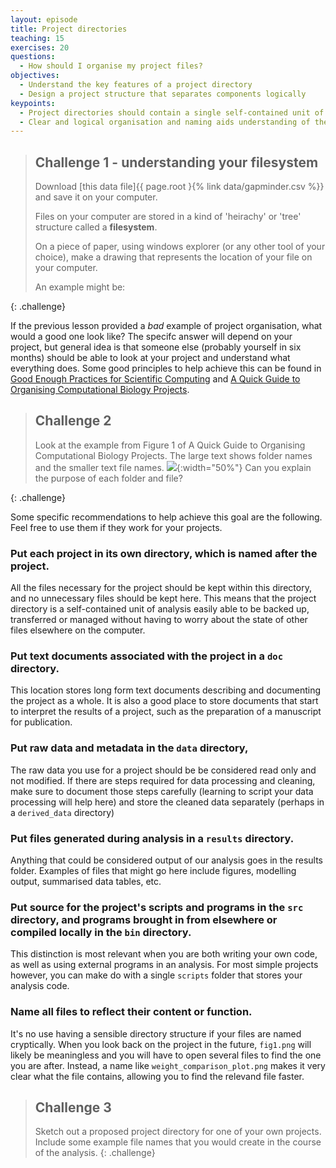 ```yaml
---
layout: episode
title: Project directories
teaching: 15
exercises: 20
questions:
  - How should I organise my project files?
objectives:
  - Understand the key features of a project directory
  - Design a project structure that separates components logically
keypoints:
  - Project directories should contain a single self-contained unit of work
  - Clear and logical organisation and naming aids understanding of the project
---
```


> ## Challenge 1 - understanding your filesystem
>
> Download [this data file]{{ page.root }{% link data/gapminder.csv %}} and save it on your computer.
> 
> Files on your computer are stored in a kind of 'heirachy' or 'tree' structure called a **filesystem**. 
> 
> On a piece of paper, using windows explorer (or any other tool of your choice), 
> make a drawing that represents the location of your file on your computer. 
>
> An example might be:
> 
{: .challenge}

If the previous lesson provided a *bad* example of project organisation, what would a good one look 
like? The specifc answer will depend on your project, but general idea is that someone else (probably
yourself in six months) should be able to look at your project and understand what everything does.
Some good principles to help achieve this can be found in [Good Enough Practices for Scientific Computing](https://github.com/swcarpentry/good-enough-practices-in-scientific-computing/blob/gh-pages/good-enough-practices-for-scientific-computing.pdf)
and [A Quick Guide to Organising Computational Biology Projects](https://doi.org/10.1371/journal.pcbi.1000424).

> ## Challenge 2
> 
> Look at the example from Figure 1 of A Quick Guide to Organising Computational Biology Projects.
> The large text shows folder names and the smaller text file names.
> ![](https://journals.plos.org/ploscompbiol/article/figure/image?download&size=large&id=info:doi/10.1371/journal.pcbi.1000424.g001){:width="50%"}
> Can you explain the purpose of each folder and file?
>
{: .challenge}


Some specific recommendations to help achieve this goal are the following. Feel free to use them if 
they work for your projects.

### Put each project in its own directory, which is named after the project.

All the files necessary for the project should be kept within this directory, and no unnecessary 
files should be kept here. This means that the project directory is a self-contained unit of analysis
easily able to be backed up, transferred or managed without having to worry about the state of other 
files elsewhere on the computer.

### Put text documents associated with the project in a `doc` directory.

This location stores long form text documents describing and documenting the project as a whole. It 
is also a good place to store documents that start to interpret the results of a project, such as
the preparation of a manuscript for publication.

### Put raw data and metadata in the `data` directory, 

The raw data you use for a project should be be considered read only and not modified. If there are
steps required for data processing and cleaning, make sure to document those steps carefully (learning
to script your data processing will help here) and store the cleaned data separately (perhaps in a 
`derived_data` directory) 

### Put files generated during analysis in a `results` directory.

Anything that could be considered output of our analysis goes in the results folder. Examples of 
files that might go here include figures, modelling output, summarised data tables, etc.

### Put source for the project's scripts and programs in the `src` directory, and programs brought in from elsewhere or compiled locally in the `bin` directory.

This distinction is most relevant when you are both writing your own code, as well as using external
programs in an analysis. For most simple projects however, you can make do with a single `scripts`
folder that stores your analysis code.

### Name all files to reflect their content or function.

It's no use having a sensible directory structure if your files are named cryptically. When you look
back on the project in the future, `fig1.png` will likely be meaningless and you will have to open 
several files to find the one you are after. Instead, a name like `weight_comparison_plot.png` makes
it very clear what the file contains, allowing you to find the relevand file faster.

> ## Challenge 3
> 
> Sketch out a proposed project directory for one of your own projects. Include some example file 
> names that you would create in the course of the analysis.
{: .challenge}
